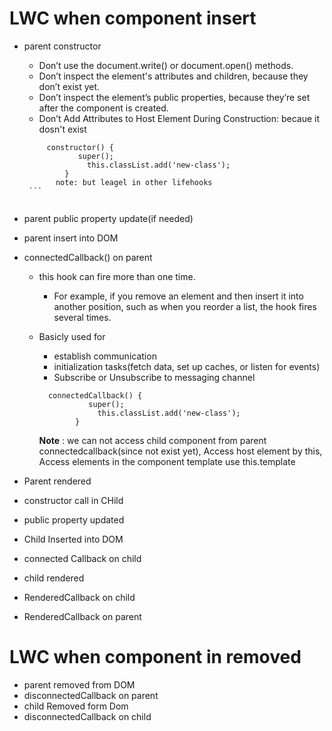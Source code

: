 # LWC when component insert

- parent constructor
	 - Don’t use the document.write() or document.open() methods.
	 - Don’t inspect the element's attributes and children, because they don’t exist yet.
	 - Don’t inspect the element’s public properties, because they’re set after the component is created.
	 - Don’t Add Attributes to Host Element During Construction: becaue it dosn't exist
     ```
          constructor() {
                 super();
                   this.classList.add('new-class');
              }
            note: but leagel in other lifehooks
      ```
      
 - parent public property update(if needed)
 - parent insert into DOM
 - connectedCallback() on parent
    - this hook can fire more than one time. 
      -	For example, if you remove an element and then insert it into another position, such as when you reorder a list, the hook fires several times. 
    - Basicly used for
      - establish communication
      - initialization tasks(fetch data, set up caches, or listen for events)
      - Subscribe or Unsubscribe to messaging channel
 	 	
      ```
        connectedCallback() {
                 super();
                   this.classList.add('new-class');
              }
      ```
      **Note** : we can not access child component from parent connectedcallback(since not exist yet), Access host element by this, Access elements in the component template use this.template
      
 - Parent rendered
 - constructor call in CHild
 - public property updated
 - Child Inserted into DOM
 - connected Callback on child
 - child rendered
 - RenderedCallback on child
 - RenderedCallback on parent


# LWC when component in removed
 - parent removed from DOM
 - disconnectedCallback on parent
 - child Removed form Dom
 - disconnectedCallback on child
